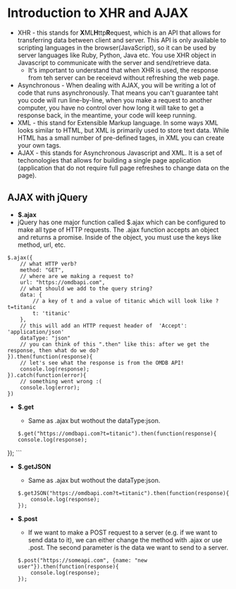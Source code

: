 # Introduction to XHR and AJAX
* XHR - this stands for **X**ML**H**ttp**R**equest, which is an API that allows for transferring data between client and server. This API is only available to scripting languages in the browser(JavaScript), so it can be used by server languages like Ruby, Python, Java etc. You use XHR object in Javascript to communicate with the server and send/retrieve data. 
	* It's important to understand that when XHR is used, the response from teh server can be receievd without refreshing the web page. 
* Asynchronous - When dealing with AJAX, you will be writing a lot of code that runs asynchronously. That means you can't guarantee taht you code will run line-by-line, when you make a request to another computer, you have no control over how long it will take to get a response back, in the meantime, your code will keep running. 
* XML - this stand for Extensible Markup language. In some ways XML looks similar to HTML, but XML is primarily used to store text data. While HTML has a small number of pre-defined tages, in XML you can create your own tags. 
* AJAX - this stands for Asynchronous Javascript and XML. It is a set of techonologies that allows for building a single page application (application that do not require full page refreshes to change data on the page). 

## AJAX with jQuery 
* **$.ajax**
 * jQuery has one major function called $.ajax which can be configured to make all type of HTTP requests. The .ajax function accepts an object and returns a promise. Inside of the object, you must use the keys like method, url, etc. 

```
$.ajax({
    // what HTTP verb?
    method: "GET",
    // where are we making a request to?
    url: "https://omdbapi.com",
    // what should we add to the query string?
    data: {
        // a key of t and a value of titanic which will look like ?t=titanic
        t: 'titanic'
    },
    // this will add an HTTP request header of  'Accept': 'application/json'
    dataType: "json"
    // you can think of this ".then" like this: after we get the response, then what do we do? 
}).then(function(response){
    // let's see what the response is from the OMDB API!
    console.log(response);
}).catch(function(error){
    // something went wrong :(
    console.log(error);
}) 

```

* **$.get**	
	* Same as .ajax but wothout the dataType:json. 

	```
	$.get("https://omdbapi.com?t=titanic").then(function(response){
    console.log(response);
});
	```

* **$.getJSON**
	* Same as .ajax but wothout the dataType:json. 
	
	```
	$.getJSON("https://omdbapi.com?t=titanic").then(function(response){
	    console.log(response);
	});
	
	```
* **$.post**
	* If we want to make a POST request to a server (e.g. if we want to send data to it), we can either change the method with .ajax or use .post. The second parameter is the data we want to send to a server.

	```
	$.post("https://someapi.com", {name: "new user"}).then(function(response){
	    console.log(response);
	});
	```
 

	
